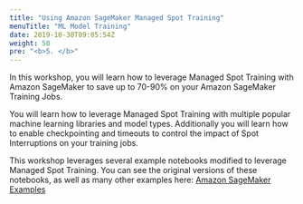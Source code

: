 ```yaml
---
title: "Using Amazon SageMaker Managed Spot Training"
menuTitle: "ML Model Training"
date: 2019-10-30T09:05:54Z
weight: 50
pre: "<b>5. </b>"
---
```


In this workshop, you will learn how to leverage Managed Spot Training with Amazon SageMaker to save up to 70-90% on your Amazon SageMaker Training Jobs.

You will learn how to leverage Managed Spot Training with multiple popular machine learning libraries and model types. Additionally you will learn how to enable checkpointing and timeouts to control the impact of Spot Interruptions on your training jobs.

This workshop leverages several example notebooks modified to leverage Managed Spot Training. You can see the original versions of these notebooks, as well as many other examples here: [Amazon SageMaker Examples](https://github.com/awslabs/amazon-sagemaker-examples)